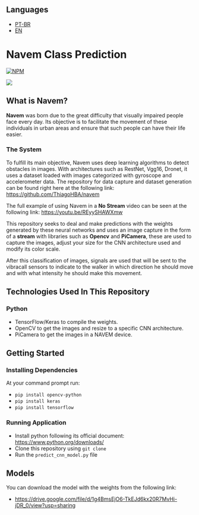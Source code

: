## Languages
* <a href="https://github.com/ThiagoHBA/navem_class_prediction/blob/master/README.md">PT-BR</a>
* <a href="https://github.com/ThiagoHBA/navem_class_prediction/blob/master/README-en.md">EN</a>

# Navem Class Prediction
[![NPM](https://img.shields.io/npm/l/react)](https://github.com/ThiagoHBA/navem_class_prediction/blob/master/LICENSE) 

![](navem_example.gif)

## What is Navem?
**Navem** was born due to the great difficulty that visually impaired people face
every day. Its objective is to facilitate the movement of these individuals in urban areas and ensure that such people can have their life easier.

### The System
To fulfill its main objective, Navem uses deep learning algorithms to detect obstacles in images. With architectures such as RestNet, Vgg16, Dronet,
it uses a dataset loaded with images categorized with gyroscope and accelerometer data. The repository for data capture and dataset generation can be
found right here at the following link: https://github.com/ThiagoHBA/navem

The full example of using Navem in a **No Stream** video can be seen at the following link: https://youtu.be/REyySHAWXmw

This repository seeks to deal and make predictions with the weights generated by these neural networks and uses an image capture in the form of a **stream** with libraries such as **Opencv** and **PiCamera**, these are used to capture the images, adjust your size for the CNN architecture used and modify its color scale.

After this classification of images, signals are used that will be sent to the vibracall sensors to indicate to the walker in which direction he should move and with what intensity he should make this movement.

## Technologies Used In This Repository

### Python
* TensorFlow/Keras to compile the weights.
* OpenCV to get the images and resize to a specific CNN architecture.
* PiCamera to get the images in a NAVEM device.

## Getting Started
### Installing Dependencies
At your command prompt run:
* `pip install opencv-python`
* `pip install keras`
* `pip install tensorflow`

### Running Application
* Install python following its official document: https://www.python.org/downloads/
* Clone this repository using `git clone`
* Run the `predict_cnn_model.py` file
  
## Models
You can download the model with the weights from the following link:
* https://drive.google.com/file/d/1g4BmsEjO6-TkEJd6kx20R7MvHi-jDR_0/view?usp=sharing
